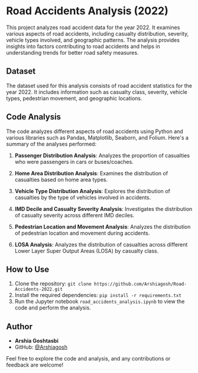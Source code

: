 # Road Accidents Analysis (2022)

This project analyzes road accident data for the year 2022. It examines various aspects of road accidents, including casualty distribution, severity, vehicle types involved, and geographic patterns. The analysis provides insights into factors contributing to road accidents and helps in understanding trends for better road safety measures.

## Dataset
The dataset used for this analysis consists of road accident statistics for the year 2022. It includes information such as casualty class, severity, vehicle types, pedestrian movement, and geographic locations.

## Code Analysis
The code analyzes different aspects of road accidents using Python and various libraries such as Pandas, Matplotlib, Seaborn, and Folium. Here's a summary of the analyses performed:

1. **Passenger Distribution Analysis**: Analyzes the proportion of casualties who were passengers in cars or buses/coaches.

2. **Home Area Distribution Analysis**: Examines the distribution of casualties based on home area types.

3. **Vehicle Type Distribution Analysis**: Explores the distribution of casualties by the type of vehicles involved in accidents.

4. **IMD Decile and Casualty Severity Analysis**: Investigates the distribution of casualty severity across different IMD deciles.

5. **Pedestrian Location and Movement Analysis**: Analyzes the distribution of pedestrian location and movement during accidents.

6. **LOSA Analysis**: Analyzes the distribution of casualties across different Lower Layer Super Output Areas (LOSA) by casualty class.

## How to Use
1. Clone the repository: `git clone https://github.com/Arshiagosh/Road-Accidents-2022.git`
2. Install the required dependencies: `pip install -r requirements.txt`
3. Run the Jupyter notebook `road_accidents_analysis.ipynb` to view the code and perform the analysis.

## Author
- **Arshia Goshtasbi**
- GitHub: [@Arshiagosh](https://github.com/Arshiagosh)

Feel free to explore the code and analysis, and any contributions or feedback are welcome!

